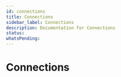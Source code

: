 ```yaml
---
id: connections
title: Connections
sidebar_label: Connections
description: Documentation for Connections
status: 
whatsPending: 
---
```


# Connections

